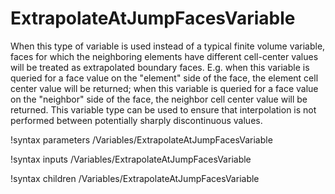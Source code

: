 # ExtrapolateAtJumpFacesVariable

When this type of variable is used instead of a typical finite volume variable, faces for
which the neighboring elements have different cell-center values will be treated as
extrapolated boundary faces. E.g. when this variable is queried for a face value
on the "element" side of the face, the element cell center value will be
returned; when this variable is queried for a face value on the "neighbor" side
of the face, the neighbor cell center value will be returned. This variable type
can be used to ensure that interpolation is not performed between potentially
sharply discontinuous values.

!syntax parameters /Variables/ExtrapolateAtJumpFacesVariable

!syntax inputs /Variables/ExtrapolateAtJumpFacesVariable

!syntax children /Variables/ExtrapolateAtJumpFacesVariable
